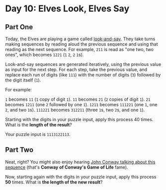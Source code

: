 # Day 10: Elves Look, Elves Say

## Part One

Today, the Elves are playing a game called [look-and-say](https://en.wikipedia.org/wiki/Look-and-say_sequence). They
take turns making sequences by reading aloud the previous sequence and using that reading as the next sequence. For
example, `211` is read as "one two, two ones", which becomes `1221` (`1` `2`, `2` `1`s).

Look-and-say sequences are generated iteratively, using the previous value as input for the next step. For each step,
take the previous value, and replace each run of digits (like `111`) with the number of digits (`3`) followed by the
digit itself (`1`).

For example:

`1` becomes `11` (`1` copy of digit `1`).
`11` becomes `21` (`2` copies of digit `1`).
`21` becomes `1211` (one `2` followed by one `1`).
`1211` becomes `111221` (one `1`, one `2`, and two `1`s).
`111221` becomes `312211` (three `1`s, two `2`s, and one `1`).

Starting with the digits in your puzzle input, apply this process 40 times. What is the **length of the result**?

Your puzzle input is `1113122113`.

## Part Two

Neat, right? You might also enjoy hearing
[John Conway talking about this sequence](https://www.youtube.com/watch?v=ea7lJkEhytA)
(that's **Conway of Conway's Game of Life** fame).

Now, starting again with the digits in your puzzle input, apply this process **50** times. What is
**the length of the new result**?
